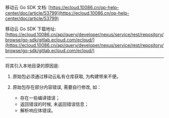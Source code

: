 移动云 Go SDK 文档: [https://ecloud.10086.cn/op-help-center/doc/article/53799](https://ecloud.10086.cn/op-help-center/doc/article/53799)

移动云 Go SDK 下载地址: [https://ecloud.10086.cn/api/query/developer/nexus/service/rest/repository/browse/go-sdk/gitlab.ecloud.com/ecloud/](https://ecloud.10086.cn/api/query/developer/nexus/service/rest/repository/browse/go-sdk/gitlab.ecloud.com/ecloud/)

---

将其引入本地目录的原因是:

1. 原始包必须通过移动云私有仓库获取, 为构建带来不便。
2. 原始包存在部分内容错误, 需要自行修改, 如：

   - 存在一些编译错误；
   - 返回错误的时候, 未返回错误信息；
   - 解析响应体错误。
